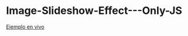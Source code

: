 # Image-Slideshow-Effect---Only-JS

[Ejemplo en vivo](https://jordinodejs.github.io/Image-Slideshow-Effect-OnlyJS/)
